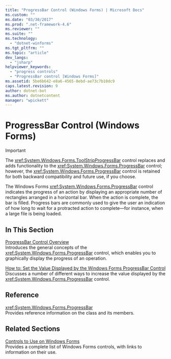 ```yaml
---
title: "ProgressBar Control (Windows Forms) | Microsoft Docs"
ms.custom: ""
ms.date: "03/30/2017"
ms.prod: ".net-framework-4.6"
ms.reviewer: ""
ms.suite: ""
ms.technology: 
  - "dotnet-winforms"
ms.tgt_pltfrm: ""
ms.topic: "article"
dev_langs: 
  - "jsharp"
helpviewer_keywords: 
  - "progress controls"
  - "ProgressBar control [Windows Forms]"
ms.assetid: 5be6b642-e8a6-4565-8ebd-ae73c7b10dc9
caps.latest.revision: 9
author: dotnet-bot
ms.author: dotnetcontent
manager: "wpickett"
---
```

# ProgressBar Control (Windows Forms)
> [!IMPORTANT]
>  The <xref:System.Windows.Forms.ToolStripProgressBar> control replaces and adds functionality to the <xref:System.Windows.Forms.ProgressBar> control; however, the <xref:System.Windows.Forms.ProgressBar> control is retained for both backward compatibility and future use, if you choose.  
  
 The Windows Forms <xref:System.Windows.Forms.ProgressBar> control indicates the progress of an action by displaying an appropriate number of rectangles arranged in a horizontal bar. When the action is complete, the bar is filled. Progress bars are commonly used to give the user an indication of how long to wait for a protracted action to complete—for instance, when a large file is being loaded.  
  
## In This Section  
 [ProgressBar Control Overview](../../../../docs/framework/winforms/controls/progressbar-control-overview-windows-forms.md)  
 Introduces the general concepts of the <xref:System.Windows.Forms.ProgressBar> control, which enables you to graphically display the progress of an operation.  
  
 [How to: Set the Value Displayed by the Windows Forms ProgressBar Control](../../../../docs/framework/winforms/controls/how-to-set-the-value-displayed-by-the-windows-forms-progressbar-control.md)  
 Discusses a number of different ways to increase the value displayed by the <xref:System.Windows.Forms.ProgressBar> control.  
  
## Reference  
 <xref:System.Windows.Forms.ProgressBar>  
 Provides reference information on the class and its members.  
  
## Related Sections  
 [Controls to Use on Windows Forms](../../../../docs/framework/winforms/controls/controls-to-use-on-windows-forms.md)  
 Provides a complete list of Windows Forms controls, with links to information on their use.